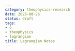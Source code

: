 ```yaml
---
category: theophysics-research
date: 2025-08-26
status: draft
tags:
- o
- theophysics
- lagrangian
title: Lagrangian Notes
---
```

   
